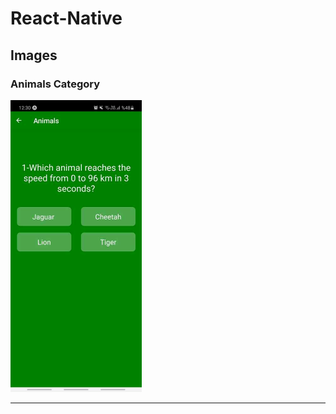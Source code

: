 # React-Native
## Images
### Animals Category
![Animals Category](https://github.com/bayogluteoman/React-Native/blob/main/QAsk/images/AnimalsCategory.png)
<hr>
